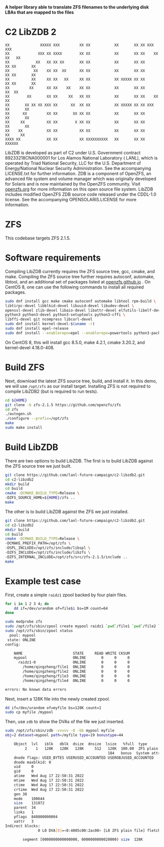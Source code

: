 **A helper library able to translate ZFS filenames to the underlying disk LBAs that are mapped to the files**

C2 LibZDB 2
================

```
XX              XXXXX XXX         XX XX           XX       XX XX XXX         XXX
XX             XXX XX XXXX        XX XX           XX       XX XX    XX     XX   XX
XX            XX   XX XX XX       XX XX           XX       XX XX      XX XX       XX
XX           XX    XX XX  XX      XX XX           XX       XX XX      XX XX       XX
XX          XX     XX XX   XX     XX XX           XX XXXXX XX XX      XX XX       XX
XX         XX      XX XX    XX    XX XX           XX       XX XX     XX  XX
XX        XX       XX XX     XX   XX XX           XX       XX XX    XX   XX
XX       XX XX XX XXX XX      XX  XX XX           XX XXXXX XX XX XXX     XX       XX
XX      XX         XX XX       XX XX XX           XX       XX XX         XX       XX
XX     XX          XX XX        X XX XX           XX       XX XX         XX       XX
XX    XX           XX XX          XX XX           XX       XX XX          XX     XX
XXXX XX            XX XX          XX XXXXXXXXXX   XX       XX XX            XXXXXX
```

LibZDB is developed as part of C2 under U.S. Government contract 89233218CNA000001 for Los Alamos National Laboratory (
LANL), which is operated by Triad National Security, LLC for the U.S. Department of Energy/National Nuclear Security
Administration. See the accompanying LICENSE.txt for further information. ZDB is a component of OpenZFS, an advanced
file system and volume manager which was originally developed for Solaris and is now maintained by the OpenZFS
community. Visit [openzfs.org](https://openzfs.org/) for more information on this open source file system. LibZDB
includes modified OpenZFS ZDB source code released under the CDDL-1.0 license. See the accompanying OPENSOLARIS.LICENSE
for more information.

# ZFS

This codebase targets ZFS 2.1.5.

# Software requirements

Compiling LibZDB currently requires the ZFS source tree, gcc, cmake, and make. Compiling the ZFS source tree further
requires autoconf, automake, libtool, and an additional set of packages listed
at [openzfs.github.io](https://openzfs.github.io/openzfs-docs/Developer%20Resources/Building%20ZFS.html)
. On CentOS 8, one can use the following commands to install all required packages.

```bash
sudo dnf install gcc make cmake autoconf automake libtool rpm-build \
libtirpc-devel libblkid-devel libuuid-devel libudev-devel \
openssl-devel zlib-devel libaio-devel libattr-devel elfutils-libelf-devel \
python3 python3-devel python3-setuptools python3-cffi \
libffi-devel git ncompress libcurl-devel
sudo dnf install kernel-devel-$(uname -r)
sudo dnf install epel-release
sudo dnf install --enablerepo=epel --enablerepo=powertools python3-packaging dkms
```

On CentOS 8, this will install gcc 8.5.0, make 4.2.1, cmake 3.20.2, and kernel-devel 4.18.0-408.

# Build ZFS

Next, download the latest ZFS source tree, build, and install it. In this demo, we will use `/opt/zfs` as our install
target. Installing ZFS is not required to compile LibZDB2 (but is required to run tests).

```bash
cd ${HOME}
git clone -b zfs-2.1.5 https://github.com/openzfs/zfs
cd zfs
./autogen.sh
./configure --prefix=/opt/zfs
make
sudo make install
```

# Build LibZDB

There are two options to build LibZDB. The first is to build LibZDB against the ZFS source tree we just built.

```bash
git clone https://github.com/lanl-future-campaign/c2-libzdb2.git
cd c2-libzdb2
mkdir build
cd build
cmake -DCMAKE_BUILD_TYPE=Release \
-DZFS_SOURCE_HOME=${HOME}/zfs ..
make
```

The other is to build LibZDB against the ZFS we just installed.

```bash
git clone https://github.com/lanl-future-campaign/c2-libzdb2.git
cd c2-libzdb2
mkdir build
cd build
cmake -DCMAKE_BUILD_TYPE=Release \
-DCMAKE_PREFIX_PATH=/opt/zfs \
-DSPL_INCLUDE=/opt/zfs/include/libspl \
-DZFS_INCLUDE=/opt/zfs/include/libzfs \
-DZFS_INTERNAL_INCLUDE=/opt/zfs/src/zfs-2.1.5/include ..
make
```

# Example test case

First, create a simple `raidz1` zpool backed by four plain files.

```bash
for i in 1 2 3 4; do
	dd if=/dev/urandom of=file$i bs=1M count=64
done

sudo modprobe zfs
sudo /opt/zfs/sbin/zpool create mypool raidz1 `pwd`/file1 `pwd`/file2 `pwd`/file3 `pwd`/file4
sudo /opt/zfs/sbin/zpool status
  pool: mypool
 state: ONLINE
config:

	NAME                       STATE     READ WRITE CKSUM
	mypool                     ONLINE       0     0     0
	  raidz1-0                 ONLINE       0     0     0
	    /home/qingzheng/file1  ONLINE       0     0     0
	    /home/qingzheng/file2  ONLINE       0     0     0
	    /home/qingzheng/file3  ONLINE       0     0     0
	    /home/qingzheng/file4  ONLINE       0     0     0

errors: No known data errors
```

Next, insert a 128K file into the newly created zpool.

```bash
dd if=/dev/urandom of=myfile bs=128K count=1
sudo cp myfile /mypool
```

Then, use `zdb` to show the DVAs of the file we just inserted.

```bash
sudo /opt/zfs/sbin/zdb -vvvvv -O -bb mypool myfile
obj=2 dataset=mypool path=/myfile type=19 bonustype=44

    Object  lvl   iblk   dblk  dsize  dnsize  lsize   %full  type
         2    1   128K   128K   128K     512   128K  100.00  ZFS plain file (K=inherit) (Z=inherit=lz4)
                                               184   bonus  System attributes
	dnode flags: USED_BYTES USERUSED_ACCOUNTED USEROBJUSED_ACCOUNTED
	dnode maxblkid: 0
	uid     0
	gid     0
	atime	Wed Aug 17 22:50:31 2022
	mtime	Wed Aug 17 22:50:31 2022
	ctime	Wed Aug 17 22:50:31 2022
	crtime	Wed Aug 17 22:50:31 2022
	gen	38
	mode	100644
	size	131072
	parent	34
	links	1
	pflags	840800000004
	xattr	3
Indirect blocks:
               0 L0 DVA[0]=<0:4005c00:2ac00> [L0 ZFS plain file] fletcher4 uncompressed unencrypted LE contiguous unique single size=20000L/20000P birth=38L/38P fill=1 cksum=401a079a3d42:10003bc6e83bb43b:e0f600df0713fa2:5d57ed649a9e3068

		segment [0000000000000000, 0000000000020000) size  128K
```
